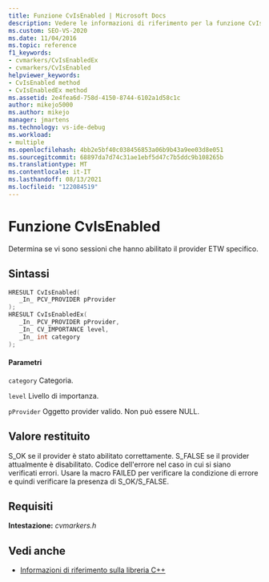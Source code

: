 ```yaml
---
title: Funzione CvIsEnabled | Microsoft Docs
description: Vedere le informazioni di riferimento per la funzione CvIsEnabled (libreria C) dell'SDK del visualizzatore di concorrenza.
ms.custom: SEO-VS-2020
ms.date: 11/04/2016
ms.topic: reference
f1_keywords:
- cvmarkers/CvIsEnabledEx
- cvmarkers/CvIsEnabled
helpviewer_keywords:
- CvIsEnabled method
- CvIsEnabledEx method
ms.assetid: 2e4fea6d-758d-4150-8744-6102a1d58c1c
author: mikejo5000
ms.author: mikejo
manager: jmartens
ms.technology: vs-ide-debug
ms.workload:
- multiple
ms.openlocfilehash: 4bb2e5bf40c038456853a06b9b43a9ee03d8e051
ms.sourcegitcommit: 68897da7d74c31ae1ebf5d47c7b5ddc9b108265b
ms.translationtype: MT
ms.contentlocale: it-IT
ms.lasthandoff: 08/13/2021
ms.locfileid: "122084519"
---
```

# <a name="cvisenabled-function"></a>Funzione CvIsEnabled
Determina se vi sono sessioni che hanno abilitato il provider ETW specifico.

## <a name="syntax"></a>Sintassi

```C
HRESULT CvIsEnabled(
   _In_ PCV_PROVIDER pProvider
);
HRESULT CvIsEnabledEx(
   _In_ PCV_PROVIDER pProvider,
   _In_ CV_IMPORTANCE level,
   _In_ int category
);
```

#### <a name="parameters"></a>Parametri
 `category` Categoria.

 `level` Livello di importanza.

 `pProvider` Oggetto provider valido. Non può essere NULL.

## <a name="return-value"></a>Valore restituito
 S_OK se il provider è stato abilitato correttamente. S_FALSE se il provider attualmente è disabilitato. Codice dell'errore nel caso in cui si siano verificati errori. Usare la macro FAILED per verificare la condizione di errore e quindi verificare la presenza di S_OK/S_FALSE.

## <a name="requirements"></a>Requisiti
 **Intestazione:** *cvmarkers.h*

## <a name="see-also"></a>Vedi anche
- [Informazioni di riferimento sulla libreria C++](../profiling/cpp-library-reference.md)